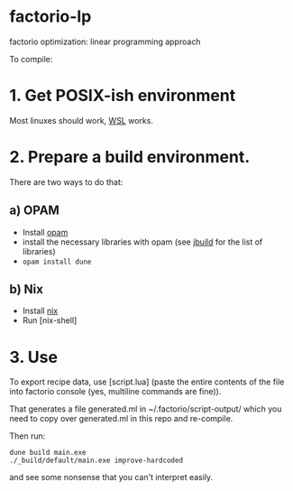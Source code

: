 # factorio-lp
factorio optimization: linear programming approach

To compile:

# 1. Get POSIX-ish environment

Most linuxes should work, [WSL](https://docs.microsoft.com/en-us/windows/wsl/install-win10) works.

# 2. Prepare a build environment.

There are two ways to do that:

## a) OPAM

- Install [opam](https://opam.ocaml.org/doc/Install.html)
- install the necessary libraries with opam (see [jbuild](jbuild) for the list of libraries)
- `opam install dune`

## b) Nix

- Install [nix](https://nixos.org/nix/)
- Run [nix-shell]

# 3. Use

To export recipe data, use [script.lua] (paste the entire contents of the file into
factorio console (yes, multiline commands are fine)).

That generates a file generated.ml in ~/.factorio/script-output/
which you need to copy over generated.ml in this repo and re-compile.

Then run:

```
dune build main.exe
./_build/default/main.exe improve-hardcoded
```

and see some nonsense that you can't interpret easily.